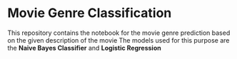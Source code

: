 # Movie Genre Classification
This repository contains the notebook for the movie genre prediction based on the given description of the movie 
The models used for this purpose are the **Naive Bayes Classifier** and **Logistic Regression**
